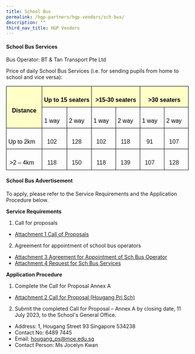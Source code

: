 ```yaml
---
title: School Bus
permalink: /hgp-partners/hgp-vendors/sch-bus/
description: ""
third_nav_title: HGP Vendors
---
```

#### School Bus Services

Bus Operator: BT &amp; Tan Transport Pte Ltd

Price of daily School Bus Services (i.e. for sending pupils from home to school and vice versa):

<style type="text/css">
.tg  {border-collapse:collapse;border-spacing:0;}
.tg td{border-color:black;border-style:solid;border-width:1px;font-family:Arial, sans-serif;font-size:14px;
  overflow:hidden;padding:10px 5px;word-break:normal;}
.tg th{border-color:black;border-style:solid;border-width:1px;font-family:Arial, sans-serif;font-size:14px;
  font-weight:normal;overflow:hidden;padding:10px 5px;word-break:normal;}
.tg .tg-69a3{font-family:Arial, Helvetica, sans-serif !important;font-size:16px;text-align:center;vertical-align:top}
.tg .tg-4q1r{background-color:#ffffc7;font-family:Arial, Helvetica, sans-serif !important;font-size:16px;font-weight:bold;
  text-align:center;vertical-align:middle}
.tg .tg-wjxb{background-color:#ffffc7;font-family:Arial, Helvetica, sans-serif !important;font-size:16px;font-weight:bold;
  text-align:center;vertical-align:top}
.tg .tg-a9q3{font-family:Arial, Helvetica, sans-serif !important;font-size:16px;text-align:center;vertical-align:middle}
</style>
<table class="tg">
<thead>
  <tr>
    <th rowspan="2" class="tg-4q1r">   <br><span style="color:black">Distance</span></th>
    <th colspan="2" class="tg-wjxb">   <br><span style="color:black">Up to 15 seaters</span>   </th>
    <th colspan="2" class="tg-wjxb">   <br><span style="color:black">&gt;15-30 seaters</span>   </th>
    <th colspan="2" class="tg-wjxb">   <br><span style="color:black">&gt;30 seaters</span>   </th>
  </tr>
  <tr>
    <th class="tg-69a3">&nbsp;&nbsp;&nbsp;<br><span style="color:black">1 way</span>&nbsp;&nbsp;&nbsp;</th>
    <th class="tg-69a3">&nbsp;&nbsp;&nbsp;<br><span style="color:black">2 way</span>&nbsp;&nbsp;&nbsp;</th>
    <th class="tg-69a3">&nbsp;&nbsp;&nbsp;<br><span style="color:black">1 way</span>&nbsp;&nbsp;&nbsp;</th>
    <th class="tg-69a3">&nbsp;&nbsp;&nbsp;<br><span style="color:black">2 way</span>&nbsp;&nbsp;&nbsp;</th>
    <th class="tg-69a3">&nbsp;&nbsp;&nbsp;<br><span style="color:black">1 way</span>&nbsp;&nbsp;&nbsp;</th>
    <th class="tg-69a3">&nbsp;&nbsp;&nbsp;<br><span style="color:black">2 way</span>&nbsp;&nbsp;&nbsp;</th>
  </tr>
</thead>
<tbody>
  <tr>
    <td class="tg-69a3">&nbsp;&nbsp;&nbsp;<br><span style="color:black">Up to 2km</span>&nbsp;&nbsp;&nbsp;</td>
    <td class="tg-a9q3">&nbsp;&nbsp;&nbsp;<br>102&nbsp;&nbsp;&nbsp;</td>
    <td class="tg-a9q3">&nbsp;&nbsp;&nbsp;<br>128&nbsp;&nbsp;&nbsp;</td>
    <td class="tg-a9q3">&nbsp;&nbsp;&nbsp;<br>102&nbsp;&nbsp;&nbsp;</td>
    <td class="tg-a9q3">&nbsp;&nbsp;&nbsp;<br>118&nbsp;&nbsp;&nbsp;</td>
    <td class="tg-a9q3">&nbsp;&nbsp;&nbsp;<br>91&nbsp;&nbsp;&nbsp;</td>
    <td class="tg-a9q3">&nbsp;&nbsp;&nbsp;<br><span style="color:black"> </span>107&nbsp;&nbsp;&nbsp;</td>
  </tr>
  <tr>
    <td class="tg-69a3">&nbsp;&nbsp;&nbsp;<br><span style="color:black">&gt;2 – 4km</span>&nbsp;&nbsp;&nbsp;</td>
    <td class="tg-a9q3">&nbsp;&nbsp;&nbsp;<br><span style="color:black"> </span>118&nbsp;&nbsp;&nbsp;</td>
    <td class="tg-a9q3">&nbsp;&nbsp;&nbsp;<br>150&nbsp;&nbsp;&nbsp;</td>
    <td class="tg-a9q3">&nbsp;&nbsp;&nbsp;<br><span style="color:black"> </span>118&nbsp;&nbsp;&nbsp;</td>
    <td class="tg-a9q3">&nbsp;&nbsp;&nbsp;<br>139&nbsp;&nbsp;&nbsp;</td>
    <td class="tg-a9q3">&nbsp;&nbsp;&nbsp;<br><span style="color:black"> </span>107&nbsp;&nbsp;&nbsp;</td>
    <td class="tg-a9q3">&nbsp;&nbsp;&nbsp;<br>128&nbsp;&nbsp;&nbsp;</td>
  </tr>
</tbody>
</table>




#### School Bus Advertisement

To apply, please refer to the Service Requirements and the Application Procedure below.

**Service Requirements**

1. Call for proposals
- [Attachment 1 Call of Proposals]()

2. Agreement for appointment of school bus operators
- [Attachment 3 Agreement for Appointment of Sch Bus Operator]()
- [Attachment 4 Request for Sch Bus Services]()

**Application Procedure**

1. Complete the Call for Proposal Annex A
- [Attachment 2 Call for Proposal (Hougang Pri Sch)](/files/attachment%202%20-%20hougang%20pri%20sch.pdf)

2. Submit the completed Call for Proposal – Annex A by closing date, 11 July 2023, to the School's General Office.

- Address: 1, Hougang Street 93 Singapore 534238
- Contact No: 6489 7445
- Email: hougang_ps@moe.edu.sg
- Contact Person: Ms Jocelyn Kwan